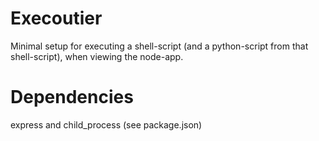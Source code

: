 Execoutier
==========

Minimal setup for executing a shell-script (and a python-script
from that shell-script), when viewing the node-app.


Dependencies
============
express and child_process (see package.json)